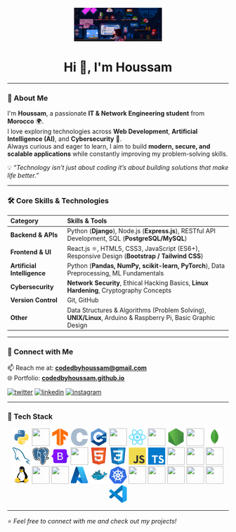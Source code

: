 <p align="center">
  <img alt="GIF" src="https://raw.githubusercontent.com/mhardik003/mhardik003/main/gifs/mario.gif" width="200"/>
</p>

<h1 align="center">Hi 👋, I'm Houssam</h1>

---

### 🚀 About Me

I'm **Houssam**, a passionate **IT & Network Engineering student** from **Morocco** 🌍.  
I love exploring technologies across **Web Development**, **Artificial Intelligence (AI)**, and **Cybersecurity** 🔐.  
Always curious and eager to learn, I aim to build **modern, secure, and scalable applications** while constantly improving my problem-solving skills.  

💡 *“Technology isn’t just about coding it’s about building solutions that make life better.”*  

---

### 🛠️ Core Skills & Technologies

| Category | Skills & Tools |
| :--- | :--- |
| **Backend & APIs** | Python (**Django**), Node.js (**Express.js**), RESTful API Development, SQL (**PostgreSQL/MySQL**) |
| **Frontend & UI** | React.js ⚛️, HTML5, CSS3, JavaScript (ES6+), Responsive Design (**Bootstrap / Tailwind CSS**) |
| **Artificial Intelligence** | Python (**Pandas, NumPy, scikit-learn, PyTorch**), Data Preprocessing, ML Fundamentals |
| **Cybersecurity** | **Network Security**, Ethical Hacking Basics, **Linux Hardening**, Cryptography Concepts |
| **Version Control** | Git, GitHub |
| **Other** | Data Structures & Algorithms (Problem Solving), **UNIX/Linux**, Arduino & Raspberry Pi, Basic Graphic Design |

---

### 🔗 Connect with Me

📫 Reach me at: [**codedbyhoussam@gmail.com**](mailto:codedbyhoussam@gmail.com)  
🌐 Portfolio: [**codedbyhoussam.github.io**](https://codedbyhoussam.github.io/)  

<p align="left">
<a href="https://twitter.com/houssamb123" target="_blank"><img src="https://raw.githubusercontent.com/rahuldkjain/github-profile-readme-generator/master/src/images/icons/Social/twitter.svg" alt="twitter" height="30" width="40"/></a>
<a href="https://linkedin.com/in/" target="_blank"><img src="https://raw.githubusercontent.com/rahuldkjain/github-profile-readme-generator/master/src/images/icons/Social/linked-in-alt.svg" alt="linkedin" height="30" width="40"/></a>
<a href="https://instagram.com/" target="_blank"><img src="https://raw.githubusercontent.com/rahuldkjain/github-profile-readme-generator/master/src/images/icons/Social/instagram.svg" alt="instagram" height="30" width="40"/></a>
</p>

---

### 🧰 Tech Stack

<p align="center">
  <a href="https://www.python.org" target="_blank"><img src="https://raw.githubusercontent.com/devicons/devicon/master/icons/python/python-original.svg" width="40" height="40"/></a>
  <a href="https://pytorch.org/" target="_blank"><img src="https://www.vectorlogo.zone/logos/pytorch/pytorch-icon.svg" width="40" height="40"/></a>
  <a href="https://www.tensorflow.org/" target="_blank"><img src="https://raw.githubusercontent.com/devicons/devicon/master/icons/tensorflow/tensorflow-original.svg" width="40" height="40"/></a>
  <a href="https://www.cprogramming.com/" target="_blank"><img src="https://raw.githubusercontent.com/devicons/devicon/master/icons/c/c-original.svg" width="40" height="40"/></a>
  <a href="https://www.w3schools.com/cpp/" target="_blank"><img src="https://raw.githubusercontent.com/devicons/devicon/master/icons/cplusplus/cplusplus-original.svg" width="40" height="40"/></a>
  <a href="https://www.gnu.org/software/bash/" target="_blank"><img src="https://raw.githubusercontent.com/odb/official-bash-logo/master/assets/Logos/Icons/PNG/512x512.png" width="40" height="40"/></a>
  <a href="https://reactjs.org/" target="_blank"><img src="https://raw.githubusercontent.com/devicons/devicon/master/icons/react/react-original.svg" width="40" height="40"/></a>
  <a href="https://nextjs.org/" target="_blank"><img src="https://logowik.com/content/uploads/images/nextjs2106.logowik.com.webp" width="40" height="40"/></a>
  <a href="https://nodejs.org" target="_blank"><img src="https://raw.githubusercontent.com/devicons/devicon/master/icons/nodejs/nodejs-original.svg" width="40" height="40"/></a>
  <a href="https://expressjs.com/" target="_blank"><img src="https://skillicons.dev/icons?i=express" width="40" height="40"/></a>
  <a href="https://www.mongodb.com/" target="_blank"><img src="https://raw.githubusercontent.com/devicons/devicon/master/icons/mongodb/mongodb-original.svg" width="40" height="40"/></a>
  <a href="https://www.mysql.com/" target="_blank"><img src="https://raw.githubusercontent.com/devicons/devicon/master/icons/mysql/mysql-original.svg" width="40" height="40"/></a>
  <a href="https://www.postgresql.org/" target="_blank"><img src="https://raw.githubusercontent.com/devicons/devicon/master/icons/postgresql/postgresql-original.svg" width="40" height="40"/></a>
  <a href="https://getbootstrap.com" target="_blank"><img src="https://raw.githubusercontent.com/devicons/devicon/master/icons/bootstrap/bootstrap-original.svg" width="40" height="40"/></a>
  <a href="https://tailwindcss.com/" target="_blank"><img src="https://www.vectorlogo.zone/logos/tailwindcss/tailwindcss-icon.svg" width="40" height="40"/></a>
  <a href="https://www.w3.org/html/" target="_blank"><img src="https://raw.githubusercontent.com/devicons/devicon/master/icons/html5/html5-original.svg" width="40" height="40"/></a>
  <a href="https://www.w3schools.com/css/" target="_blank"><img src="https://raw.githubusercontent.com/devicons/devicon/master/icons/css3/css3-original.svg" width="40" height="40"/></a>
  <a href="https://developer.mozilla.org/en-US/docs/Web/JavaScript" target="_blank"><img src="https://raw.githubusercontent.com/devicons/devicon/master/icons/javascript/javascript-original.svg" width="40" height="40"/></a>
  <a href="https://www.typescriptlang.org/" target="_blank"><img src="https://raw.githubusercontent.com/devicons/devicon/master/icons/typescript/typescript-original.svg" width="40" height="40"/></a>
  <a href="https://www.kali.org/" target="_blank"><img src="https://www.kali.org/images/kali-logo.svg" width="40" height="40"/></a>
  <a href="https://nmap.org/" target="_blank"><img src="https://nmap.org/images/nmap-logo-256x256.png" width="40" height="40"/></a>
  <a href="https://www.wireshark.org/" target="_blank"><img src="https://encrypted-tbn0.gstatic.com/images?q=tbn:ANd9GcQOQzlAHhwWDMp06rcLGU3_SolqbGq_U-cpFg&s" width="40" height="40"/></a>
  <a href="https://www.linux.org/" target="_blank"><img src="https://raw.githubusercontent.com/devicons/devicon/master/icons/linux/linux-original.svg" width="40" height="40"/></a>
  <a href="https://ubuntu.com/" target="_blank"><img src="https://www.vectorlogo.zone/logos/ubuntu/ubuntu-icon.svg" width="40" height="40"/></a>
  <a href="https://aws.amazon.com/" target="_blank"><img src="https://www.inovex.de/wp-content/uploads/Amazon_Web_Services_Logo-kl.png" width="40" height="40"/></a>
  <a href="https://azure.microsoft.com/" target="_blank"><img src="https://raw.githubusercontent.com/devicons/devicon/master/icons/azure/azure-original.svg" width="40" height="40"/></a>
  <a href="https://www.docker.com/" target="_blank"><img src="https://raw.githubusercontent.com/devicons/devicon/master/icons/docker/docker-original.svg" width="40" height="40"/></a>
  <a href="https://kubernetes.io/" target="_blank"><img src="https://raw.githubusercontent.com/devicons/devicon/master/icons/kubernetes/kubernetes-plain.svg" width="40" height="40"/></a>
  <a href="https://www.arduino.cc/" target="_blank"><img src="https://cdn.worldvectorlogo.com/logos/arduino-1.svg" width="40" height="40"/></a>
  <a href="https://www.raspberrypi.org/" target="_blank"><img src="https://www.vectorlogo.zone/logos/raspberrypi/raspberrypi-icon.svg" width="40" height="40"/></a>
  <a href="https://git-scm.com/" target="_blank"><img src="https://www.vectorlogo.zone/logos/git-scm/git-scm-icon.svg" width="40" height="40"/></a>
  <a href="https://github.com/" target="_blank"><img src="https://github.githubassets.com/assets/GitHub-Mark-ea2971cee799.png" width="40" height="40"/></a>
  <a href="https://www.photoshop.com/" target="_blank"><img src="https://upload.wikimedia.org/wikipedia/commons/thumb/a/af/Adobe_Photoshop_CC_icon.svg/2101px-Adobe_Photoshop_CC_icon.svg.png" width="40" height="40"/></a>
  <a href="https://code.visualstudio.com/" target="_blank"><img src="https://raw.githubusercontent.com/devicons/devicon/master/icons/vscode/vscode-original.svg" width="40" height="40"/></a>
</p>


---

⭐️ *Feel free to connect with me and check out my projects!*  
